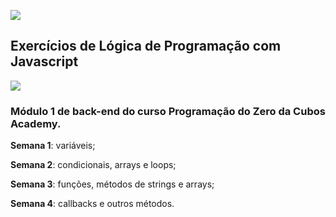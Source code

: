 ![](https://i.imgur.com/xG74tOh.png)

## Exercícios de Lógica de Programação com Javascript

![](https://thumbs.gfycat.com/WeightyYearlyDoctorfish-size_restricted.gif)

### Módulo 1 de back-end do curso Programação do Zero da Cubos Academy.


**Semana 1**: variáveis;

**Semana 2**: condicionais, arrays e loops;

**Semana 3**: funções, métodos de strings e arrays;

**Semana 4**: callbacks e outros métodos. 
